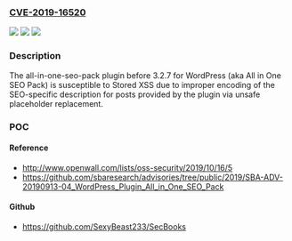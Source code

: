 ### [CVE-2019-16520](https://cve.mitre.org/cgi-bin/cvename.cgi?name=CVE-2019-16520)
![](https://img.shields.io/static/v1?label=Product&message=n%2Fa&color=blue)
![](https://img.shields.io/static/v1?label=Version&message=n%2Fa&color=blue)
![](https://img.shields.io/static/v1?label=Vulnerability&message=n%2Fa&color=brighgreen)

### Description

The all-in-one-seo-pack plugin before 3.2.7 for WordPress (aka All in One SEO Pack) is susceptible to Stored XSS due to improper encoding of the SEO-specific description for posts provided by the plugin via unsafe placeholder replacement.

### POC

#### Reference
- http://www.openwall.com/lists/oss-security/2019/10/16/5
- https://github.com/sbaresearch/advisories/tree/public/2019/SBA-ADV-20190913-04_WordPress_Plugin_All_in_One_SEO_Pack

#### Github
- https://github.com/SexyBeast233/SecBooks

